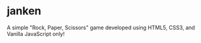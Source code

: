 # janken
A simple "Rock, Paper, Scissors" game developed using HTML5, CSS3, and Vanilla JavaScript only!
